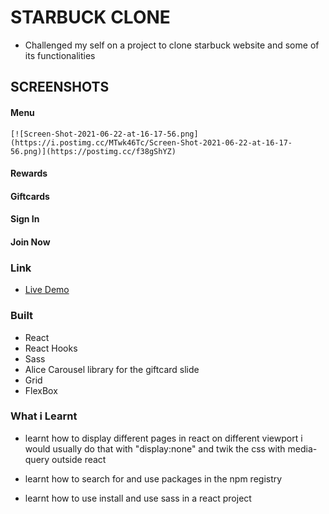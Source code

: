 # STARBUCK CLONE


-  Challenged my self on a project to clone starbuck website and some of its functionalities

## SCREENSHOTS


#### Menu
    [![Screen-Shot-2021-06-22-at-16-17-56.png](https://i.postimg.cc/MTwk46Tc/Screen-Shot-2021-06-22-at-16-17-56.png)](https://postimg.cc/f38gShYZ)
#### Rewards
#### Giftcards
#### Sign In
#### Join Now


### Link
    
- [Live Demo](https://starbuck-clone.netlify.app)

### Built
-  React
-  React Hooks
-  Sass
-  Alice Carousel library for the giftcard slide
-  Grid
-  FlexBox

### What i Learnt
-  learnt how to display different pages in react on different viewport
   i would usually do that with "display:none" and twik the css with media-query
   outside react

-  learnt how to search for and use packages in the npm registry

-  learnt how to use install and use sass in a react project

